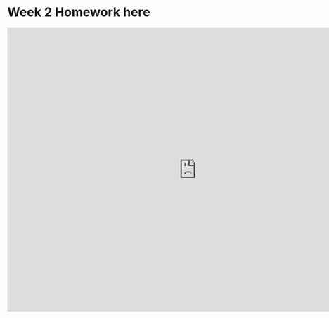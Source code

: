 # Week 2 Homework here

<iframe src="https://data.oecd.org/chart/69Fi" width="860" height="645" style="border: 0" mozallowfullscreen="true" webkitallowfullscreen="true" allowfullscreen="true"><a href="https://data.oecd.org/chart/69Fi" target="_blank">OECD Chart: General government debt, Total, % of GDP, Annual, 2019</a></iframe>
